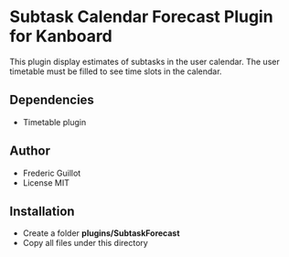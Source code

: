 Subtask Calendar Forecast Plugin for Kanboard
==============================================

This plugin display estimates of subtasks in the user calendar.
The user timetable must be filled to see time slots in the calendar.

Dependencies
------------

- Timetable plugin

Author
------

- Frederic Guillot
- License MIT

Installation
------------

- Create a folder **plugins/SubtaskForecast**
- Copy all files under this directory

